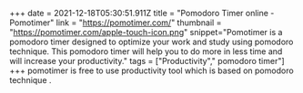 +++
date = 2021-12-18T05:30:51.911Z
title = "Pomodoro Timer online - Pomotimer"
link = "https://pomotimer.com/"
thumbnail = "https://pomotimer.com/apple-touch-icon.png"
snippet="Pomotimer is a pomodoro timer designed to optimize your work and study using pomodoro technique. This pomodoro timer will help you to do more in less time and will increase your productivity."
tags = ["Productivity"," pomodoro timer"]
+++
pomotimer is free to use productivity tool which is based on pomodoro technique . 
